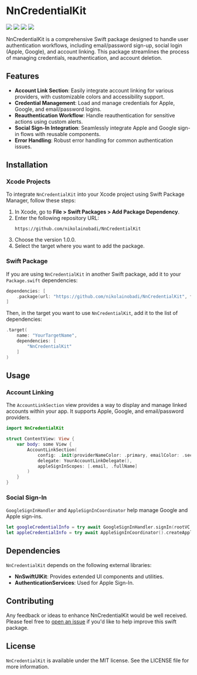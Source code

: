 
# NnCredentialKit
![](https://badgen.net/badge/Swift/5.9/orange)
![](https://badgen.net/badge/platform/iOS?list=|&color=grey)
![](https://badgen.net/badge/distro/SPM%20only?color=red)
![](https://badgen.net/badge/license/MIT/blue)

NnCredentialKit is a comprehensive Swift package designed to handle user authentication workflows, including email/password sign-up, social login (Apple, Google), and account linking. This package streamlines the process of managing credentials, reauthentication, and account deletion.

## Features
- **Account Link Section**: Easily integrate account linking for various providers, with customizable colors and accessibility support.
- **Credential Management**: Load and manage credentials for Apple, Google, and email/password logins.
- **Reauthentication Workflow**: Handle reauthentication for sensitive actions using custom alerts.
- **Social Sign-In Integration**: Seamlessly integrate Apple and Google sign-in flows with reusable components.
- **Error Handling**: Robust error handling for common authentication issues.

## Installation

### Xcode Projects
To integrate `NnCredentialKit` into your Xcode project using Swift Package Manager, follow these steps:

1. In Xcode, go to **File > Swift Packages > Add Package Dependency**.
2. Enter the following repository URL:
   ```
   https://github.com/nikolainobadi/NnCredentialKit
   ```
3. Choose the version 1.0.0.
4. Select the target where you want to add the package.

### Swift Package
If you are using `NnCredentialKit` in another Swift package, add it to your `Package.swift` dependencies:

```swift
dependencies: [
    .package(url: "https://github.com/nikolainobadi/NnCredentialKit", from: "1.0.0")
]
```

Then, in the target you want to use `NnCredentialKit`, add it to the list of dependencies:

```swift
.target(
    name: "YourTargetName",
    dependencies: [
        "NnCredentialKit"
    ]
)
```

## Usage

### Account Linking
The `AccountLinkSection` view provides a way to display and manage linked accounts within your app. It supports Apple, Google, and email/password providers.

```swift
import NnCredentialKit

struct ContentView: View {
    var body: some View {
        AccountLinkSection(
            config: .init(providerNameColor: .primary, emailColor: .secondary, linkButtonColor: .blue),
            delegate: YourAccountLinkDelegate(),
            appleSignInScopes: [.email, .fullName]
        )
    }
}
```

### Social Sign-In
`GoogleSignInHandler` and `AppleSignInCoordinator` help manage Google and Apple sign-ins.

```swift
let googleCredentialInfo = try await GoogleSignInHandler.signIn(rootVC: viewController)
let appleCredentialInfo = try await AppleSignInCoordinator().createAppleTokenInfo()
```

## Dependencies
`NnCredentialKit` depends on the following external libraries:

- **NnSwiftUIKit**: Provides extended UI components and utilities.
- **AuthenticationServices**: Used for Apple Sign-In.

## Contributing
Any feedback or ideas to enhance NnCredentialKit would be well received. Please feel free to [open an issue](https://github.com/nikolainobadi/NnCredentialKit/issues/new) if you'd like to help improve this swift package.

## License
`NnCredentialKit` is available under the MIT license. See the LICENSE file for more information.
